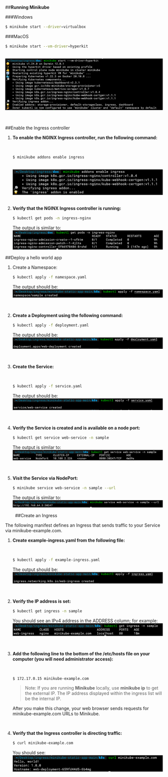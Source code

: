 ##**Running Minikube**


###Windows
```bash
$ minikube start --driver=virtualbox
```

###MacOS
```bash
$ minikube start --vm-driver=hyperkit
```
&nbsp;
![Alt text](./img/minikube-start.png)

&nbsp;

##Enable the Ingress controller

1. **To enable the NGINX Ingress controller, run the following command:**

    &nbsp;
    ```bash
    $ minikube addons enable ingress
    ```
    &nbsp;
    ![Alt text](./img/minikube-enable-ingress.png) 
    &nbsp;


2. **Verify that the NGINX Ingress controller is running:**
    &nbsp;
    ```bash
    $ kubectl get pods -n ingress-nginx
    ```
    
    The output is similar to:&nbsp;
    ![Alt text](./img/ingress-nginx.png)



##Deploy a hello world app
1. Create a Namespace:
    &nbsp;
    ```bash
    $ kubectl apply -f namespace.yaml
    ```
    
    The output should be:&nbsp;
    ![Alt text](./img/namespace-created.png)

    &nbsp;
2. **Create a Deployment using the following command:**

    ```bash
    $ kubectl apply -f deployment.yaml
    ```

    The output should be:&nbsp;
    ![Alt text](./img/deployment-created.png)

    &nbsp;
3. **Create the Service:**

    &nbsp;
    ```bash
    $ kubectl apply -f service.yaml
    ```

    The output should be:&nbsp;
    ![Alt text](./img/service-created.png)

    &nbsp;
4. **Verify the Service is created and is available on a node port:**
    &nbsp;
 
    ```bash
    $ kubectl get service web-service -n sample
    ```
    
    The output is similar to:&nbsp;
    ![Alt text](./img/view-service.png)

    &nbsp;
5. **Visit the Service via NodePort:**
    &nbsp;
    ```bash
    $ minikube service web-service -n sample --url
    ```
    
    The output is similar to:&nbsp;
    ![Alt text](./img/get-url.png)

    &nbsp;
##Create an Ingress

The following manifest defines an Ingress that sends traffic to your Service via minikube-example.com.

1. **Create example-ingress.yaml from the following file:**
    
    &nbsp;
    ```bash
    $ kubectl apply -f example-ingress.yaml
    ```

    The output should be:&nbsp;
    ![Alt text](./img/ingress-created.png)

    &nbsp;

2. **Verify the IP address is set:**
    &nbsp;

    ```bash
    $ kubectl get ingress -n sample
    ```

    You should see an IPv4 address in the ADDRESS column; for example:
    &nbsp;
    ![Alt text](./img/get-address-ingress.png)

    &nbsp;
3. **Add the following line to the bottom of the /etc/hosts file on your computer (you will need administrator access):**

    &nbsp;

   ```bash
   $ 172.17.0.15 minikube-example.com
   ```
    > Note: If you are running **Minikube** locally, use **minikube ip** to get the external IP. The IP address displayed within the ingress list will be the internal IP.

    After you make this change, your web browser sends requests for minikube-example.com URLs to Minikube.

    &nbsp;
4. **Verify that the Ingress controller is directing traffic:**
    &nbsp;
    ```bash
    $ curl minikube-example.com
    ```

    You should see:&nbsp;
    ![Alt text](./img/curl-url.png)
